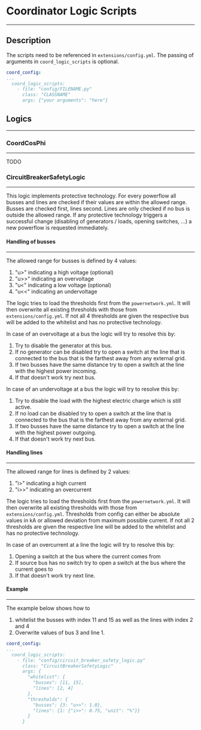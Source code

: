 # Coordinator Logic Scripts

---

## Description

The scripts need to be referenced in `extensions/config.yml`.
The passing of arguments in `coord_logic_scripts` is optional.

```yaml
coord_config:
...
  coord_logic_scripts:
    - file: "config/FILENAME.py"
      class: "CLASSNAME"
      args: {"your arguments": "here"}
```

## Logics

---

### CoordCosPhi

---

TODO

### CircuitBreakerSafetyLogic

---

This logic implements protective technology.
For every powerflow all busses and lines are checked if their values are within the allowed range.
Busses are checked first, lines second.
Lines are only checked if no bus is outside the allowed range.
If any protective technology triggers a successful change (disabling of generators / loads, opening switches, ...) a new powerflow is requested immediately.

#### Handling of busses

---

The allowed range for busses is defined by 4 values:
1. "u>" indicating a high voltage (optional)
2. "u>>" indicating an overvoltage 
3. "u<" indicating a low voltage (optional)
4. "u<<" indicating an undervoltage

The logic tries to load the thresholds first from the `powernetwork.yml`.
It will then overwrite all existing thresholds with those from `extensions/config.yml`.
If not all 4 thresholds are given the respective bus will be added to the whitelist and has no protective technology.

In case of an overvoltage at a bus the logic will try to resolve this by:
1. Try to disable the generator at this bus.
2. If no generator can be disabled try to open a switch at the line that is connected to the bus that is the farthest away from any external grid.
3. If two busses have the same distance try to open a switch at the line with the highest power incoming.
4. If that doesn't work try next bus.

In case of an undervoltage at a bus the logic will try to resolve this by:
1. Try to disable the load with the highest electric charge which is still active.
2. If no load can be disabled try to open a switch at the line that is connected to the bus that is the farthest away from any external grid.
3. If two busses have the same distance try to open a switch at the line with the highest power outgoing.
4. If that doesn't work try next bus.

#### Handling lines

---

The allowed range for lines is defined by 2 values:
1. "i>" indicating a high current
2. "i>>" indicating an overcurrent

The logic tries to load the thresholds first from the `powernetwork.yml`.
It will then overwrite all existing thresholds with those from `extensions/config.yml`.
Thresholds from config can either be absolute values in kA or allowed deviation from maximum possible current.
If not all 2 thresholds are given the respective line will be added to the whitelist and has no protective technology.

In case of an overcurrent at a line the logic will try to resolve this by:
1. Opening a switch at the bus where the current comes from
2. If source bus has no switch try to open a switch at the bus where the current goes to
3. If that doesn't work try next line.

#### Example

---

The example below shows how to 
1. whitelist the busses with index 11 and 15 as well as the lines with index 2 and 4  
2. Overwrite values of bus 3 and line 1.

```yaml
coord_config:
...
  coord_logic_scripts:
    - file: "config/circuit_breaker_safety_logic.py"
      class: "CircuitBreakerSafetyLogic"
      args: {
        "whitelist": {
          "busses": [11, 15], 
          "lines": [2, 4]
        }, 
        "thresholds": {
          "busses": {3: "u>>": 1.0}, 
          "lines": {1: {"i>>": 0.75, "unit": "%"}}
        }
      }
```